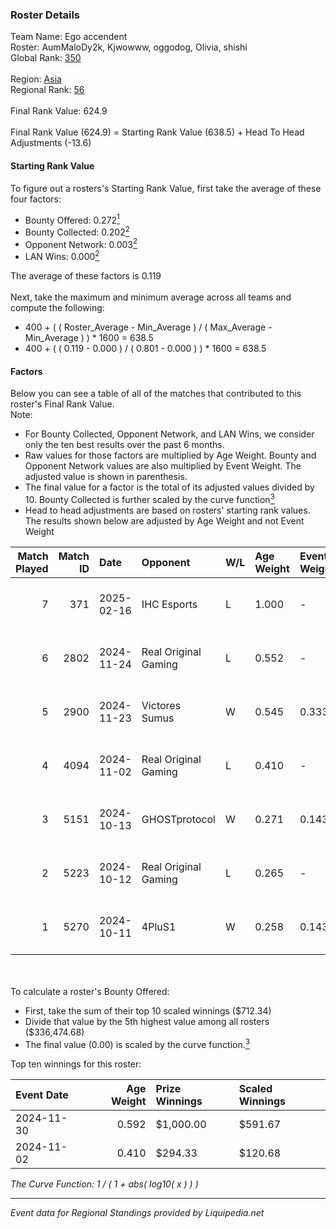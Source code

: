 ### Roster Details<br />
Team Name: Ego accendent<br />
Roster: AumMaloDy2k, Kjwowww, oggodog, Olivia, shishi<br />
Global Rank: [350](../standings_global.md)<br />
<br />
Region: [Asia]( ../standings_asia.md)<br />
Regional Rank: [56]( ../standings_asia.md)<br />
<br />
Final Rank Value:  624.9<br />
<br />
Final Rank Value (624.9) = Starting Rank Value (638.5) + Head To Head Adjustments (-13.6)<br />

#### Starting Rank Value<br />
To figure out a rosters's Starting Rank Value, first take the average of these four factors:<br />
- Bounty Offered: 0.272[<sup>1</sup>](#table2)
- Bounty Collected: 0.202[<sup>2</sup>](#table1)
- Opponent Network: 0.003[<sup>2</sup>](#table1)
- LAN Wins: 0.000[<sup>2</sup>](#table1)

The average of these factors is 0.119<br />
<br />
Next, take the maximum and minimum average across all teams and compute the following:<br />
- 400 + ( ( Roster_Average - Min_Average ) / ( Max_Average - Min_Average ) ) * 1600 = 638.5
- 400 + ( ( 0.119 - 0.000 ) / ( 0.801 - 0.000 ) ) * 1600 = 638.5


#### Factors<br />
Below you can see a table of all of the matches that contributed to this roster's Final Rank Value.<br />
Note:<br />

- For Bounty Collected, Opponent Network, and LAN Wins, we consider only the ten best results over the past 6 months.
- Raw values for those factors are multiplied by Age Weight. Bounty and Opponent Network values are also multiplied by Event Weight. The adjusted value is shown in parenthesis.
- The final value for a factor is the total of its adjusted values divided by 10. Bounty Collected is further scaled by the curve function[<sup>3</sup>](#curveFunction)
- Head to head adjustments are based on rosters' starting rank values. The results shown below are adjusted by Age Weight and not Event Weight
<span id="table1"></span><br />


| Match Played | Match ID | Date       | Opponent             | W/L | Age Weight | Event Weight | Bounty Collected | Opponent Network | LAN Wins  | H2H Adj. | Roster                                        |
| -: | -: | :- | :- | :- | :- | :- | :- | :- | :- | -: | :- |
|            7 |      371 | 2025-02-16 | IHC Esports          | L   | 1.000      | -            | -                | -                | -         |   -12.97 | AumMaloDy2k, Kjwowww, oggodog, Olivia, shishi |
|            6 |     2802 | 2024-11-24 | Real Original Gaming | L   | 0.552      | -            | -                | -                | -         |    -6.80 | AumMaloDy2k, Kjwowww, MGK, shishi, zyven      |
|            5 |     2900 | 2024-11-23 | Victores Sumus       | W   | 0.545      | 0.333        | 0.006 (0.001)    | 0.174 (0.032)    | 0 (0.000) |    11.23 | AumMaloDy2k, Kjwowww, MGK, shishi, zyven      |
|            4 |     4094 | 2024-11-02 | Real Original Gaming | L   | 0.410      | -            | -                | -                | -         |    -5.14 | Alot, AumMaloDy2k, Kjwowww, shishi, zyven     |
|            3 |     5151 | 2024-10-13 | GHOSTprotocol        | W   | 0.271      | 0.143        | 0.000 (0.000)    | 0.012 (0.000)    | 0 (0.000) |     1.81 | Alot, AumMaloDy2k, Kjwowww, shishi, zyven     |
|            2 |     5223 | 2024-10-12 | Real Original Gaming | L   | 0.265      | -            | -                | -                | -         |    -3.39 | Alot, AumMaloDy2k, Kjwowww, shishi, zyven     |
|            1 |     5270 | 2024-10-11 | 4PluS1               | W   | 0.258      | 0.143        | 0.000 (0.000)    | 0.000 (0.000)    | 0 (0.000) |     1.69 | Alot, AumMaloDy2k, Kjwowww, shishi, zyven     |

<br />
<span id="table2"></span><br />
To calculate a roster's Bounty Offered:<br />

- First, take the sum of their top 10 scaled winnings ($712.34)
- Divide that value by the 5th highest value among all rosters ($336,474.68)
- The final value (0.00) is scaled by the curve function.[<sup>3</sup>](#curveFunction)

Top ten winnings for this roster:<br />

| Event Date | Age Weight | Prize Winnings | Scaled Winnings |
| :- | -: | :- | :- |
| 2024-11-30 |      0.592 | $1,000.00      | $591.67         |
| 2024-11-02 |      0.410 | $294.33        | $120.68         |


<span id="curveFunction"></span>_The Curve Function: 1 / ( 1 + abs( log10( x ) ) )_<br />

---
_Event data for Regional Standings provided by Liquipedia.net_<br />
